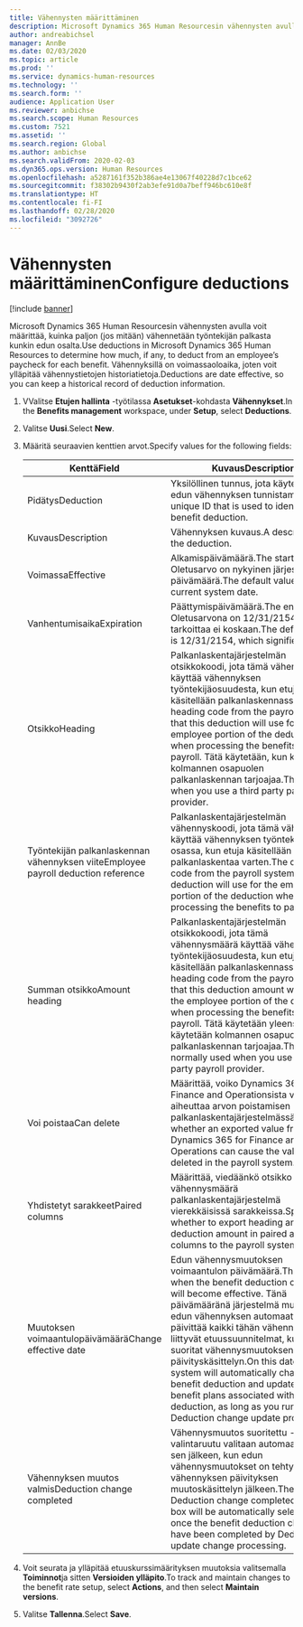 ```yaml
---
title: Vähennysten määrittäminen
description: Microsoft Dynamics 365 Human Resourcesin vähennysten avulla voit määrittää, kuinka paljon (jos mitään) vähennetään työntekijän palkasta kunkin edun osalta.
author: andreabichsel
manager: AnnBe
ms.date: 02/03/2020
ms.topic: article
ms.prod: ''
ms.service: dynamics-human-resources
ms.technology: ''
ms.search.form: ''
audience: Application User
ms.reviewer: anbichse
ms.search.scope: Human Resources
ms.custom: 7521
ms.assetid: ''
ms.search.region: Global
ms.author: anbichse
ms.search.validFrom: 2020-02-03
ms.dyn365.ops.version: Human Resources
ms.openlocfilehash: a5287161f352b386ae4e13067f40228d7c1bce62
ms.sourcegitcommit: f38302b9430f2ab3efe91d0a7beff946bc610e8f
ms.translationtype: HT
ms.contentlocale: fi-FI
ms.lasthandoff: 02/28/2020
ms.locfileid: "3092726"
---
```

# <a name="configure-deductions"></a><span data-ttu-id="f5476-103">Vähennysten määrittäminen</span><span class="sxs-lookup"><span data-stu-id="f5476-103">Configure deductions</span></span>

[!include [banner](includes/preview-feature.md)]

<span data-ttu-id="f5476-104">Microsoft Dynamics 365 Human Resourcesin vähennysten avulla voit määrittää, kuinka paljon (jos mitään) vähennetään työntekijän palkasta kunkin edun osalta.</span><span class="sxs-lookup"><span data-stu-id="f5476-104">Use deductions in Microsoft Dynamics 365 Human Resources to determine how much, if any, to deduct from an employee’s paycheck for each benefit.</span></span> <span data-ttu-id="f5476-105">Vähennyksillä on voimassaoloaika, joten voit ylläpitää vähennystietojen historiatietoja.</span><span class="sxs-lookup"><span data-stu-id="f5476-105">Deductions are date effective, so you can keep a historical record of deduction information.</span></span> 

1. <span data-ttu-id="f5476-106">VValitse **Etujen hallinta** -työtilassa **Asetukset**-kohdasta **Vähennykset**.</span><span class="sxs-lookup"><span data-stu-id="f5476-106">In the **Benefits management** workspace, under **Setup**, select **Deductions**.</span></span>

2. <span data-ttu-id="f5476-107">Valitse **Uusi**.</span><span class="sxs-lookup"><span data-stu-id="f5476-107">Select **New**.</span></span>

3. <span data-ttu-id="f5476-108">Määritä seuraavien kenttien arvot.</span><span class="sxs-lookup"><span data-stu-id="f5476-108">Specify values for the following fields:</span></span>

   | <span data-ttu-id="f5476-109">Kenttä</span><span class="sxs-lookup"><span data-stu-id="f5476-109">Field</span></span> | <span data-ttu-id="f5476-110">Kuvaus</span><span class="sxs-lookup"><span data-stu-id="f5476-110">Description</span></span> |
   | --- | --- |
   | <span data-ttu-id="f5476-111">Pidätys</span><span class="sxs-lookup"><span data-stu-id="f5476-111">Deduction</span></span> | <span data-ttu-id="f5476-112">Yksilöllinen tunnus, jota käytetään edun vähennyksen tunnistamisessa.</span><span class="sxs-lookup"><span data-stu-id="f5476-112">A unique ID that is used to identify the benefit deduction.</span></span> |
   | <span data-ttu-id="f5476-113">Kuvaus</span><span class="sxs-lookup"><span data-stu-id="f5476-113">Description</span></span> | <span data-ttu-id="f5476-114">Vähennyksen kuvaus.</span><span class="sxs-lookup"><span data-stu-id="f5476-114">A description for the deduction.</span></span> |
   | <span data-ttu-id="f5476-115">Voimassa</span><span class="sxs-lookup"><span data-stu-id="f5476-115">Effective</span></span> | <span data-ttu-id="f5476-116">Alkamispäivämäärä.</span><span class="sxs-lookup"><span data-stu-id="f5476-116">The start date.</span></span> <span data-ttu-id="f5476-117">Oletusarvo on nykyinen järjestelmän päivämäärä.</span><span class="sxs-lookup"><span data-stu-id="f5476-117">The default value is the current system date.</span></span> |
   | <span data-ttu-id="f5476-118">Vanhentumisaika</span><span class="sxs-lookup"><span data-stu-id="f5476-118">Expiration</span></span> | <span data-ttu-id="f5476-119">Päättymispäivämäärä.</span><span class="sxs-lookup"><span data-stu-id="f5476-119">The end date.</span></span> <span data-ttu-id="f5476-120">Oletusarvona on 12/31/2154, joka tarkoittaa ei koskaan.</span><span class="sxs-lookup"><span data-stu-id="f5476-120">The default value is 12/31/2154, which signifies never.</span></span> |
   | <span data-ttu-id="f5476-121">Otsikko</span><span class="sxs-lookup"><span data-stu-id="f5476-121">Heading</span></span> | <span data-ttu-id="f5476-122">Palkanlaskentajärjestelmän otsikkokoodi, jota tämä vähennys käyttää vähennyksen työntekijäosuudesta, kun etuja käsitellään palkanlaskennassa.</span><span class="sxs-lookup"><span data-stu-id="f5476-122">The heading code from the payroll system that this deduction will use for the employee portion of the deduction when processing the benefits to payroll.</span></span> <span data-ttu-id="f5476-123">Tätä käytetään, kun käytetään kolmannen osapuolen palkanlaskennan tarjoajaa.</span><span class="sxs-lookup"><span data-stu-id="f5476-123">This is used when you use a third party payroll provider.</span></span> |
   | <span data-ttu-id="f5476-124">Työntekijän palkanlaskennan vähennyksen viite</span><span class="sxs-lookup"><span data-stu-id="f5476-124">Employee payroll deduction reference</span></span> | <span data-ttu-id="f5476-125">Palkanlaskentajärjestelmän vähennyskoodi, jota tämä vähennys käyttää vähennyksen työntekijän osassa, kun etuja käsitellään palkanlaskentaa varten.</span><span class="sxs-lookup"><span data-stu-id="f5476-125">The deduction code from the payroll system that this deduction will use for the employee portion of the deduction when processing the benefits to payroll.</span></span> |
   | <span data-ttu-id="f5476-126">Summan otsikko</span><span class="sxs-lookup"><span data-stu-id="f5476-126">Amount heading</span></span> | <span data-ttu-id="f5476-127">Palkanlaskentajärjestelmän otsikkokoodi, jota tämä vähennysmäärä käyttää vähennyksen työntekijäosuudesta, kun etuja käsitellään palkanlaskennassa.</span><span class="sxs-lookup"><span data-stu-id="f5476-127">The heading code from the payroll system that this deduction amount will use for the employee portion of the deduction when processing the benefits to payroll.</span></span> <span data-ttu-id="f5476-128">Tätä käytetään yleensä, kun käytetään kolmannen osapuolen palkanlaskennan tarjoajaa.</span><span class="sxs-lookup"><span data-stu-id="f5476-128">This is normally used when you use a third party payroll provider.</span></span> |
   | <span data-ttu-id="f5476-129">Voi poistaa</span><span class="sxs-lookup"><span data-stu-id="f5476-129">Can delete</span></span> | <span data-ttu-id="f5476-130">Määrittää, voiko Dynamics 365 for Finance and Operationsista viety arvo aiheuttaa arvon poistamisen palkanlaskentajärjestelmässä.</span><span class="sxs-lookup"><span data-stu-id="f5476-130">Specifies whether an exported value from Dynamics 365 for Finance and Operations can cause the value to be deleted in the payroll system.</span></span> |
   | <span data-ttu-id="f5476-131">Yhdistetyt sarakkeet</span><span class="sxs-lookup"><span data-stu-id="f5476-131">Paired columns</span></span> | <span data-ttu-id="f5476-132">Määrittää, viedäänkö otsikko ja vähennysmäärä palkanlaskentajärjestelmä vierekkäisissä sarakkeissa.</span><span class="sxs-lookup"><span data-stu-id="f5476-132">Specifies whether to export heading and deduction amount in paired adjacent columns to the payroll system.</span></span> |
   | <span data-ttu-id="f5476-133">Muutoksen voimaantulopäivämäärä</span><span class="sxs-lookup"><span data-stu-id="f5476-133">Change effective date</span></span> | <span data-ttu-id="f5476-134">Edun vähennysmuutoksen voimaantulon päivämäärä.</span><span class="sxs-lookup"><span data-stu-id="f5476-134">The date when the benefit deduction change will become effective.</span></span> <span data-ttu-id="f5476-135">Tänä päivämääränä järjestelmä muuttaa edun vähennyksen automaattisesti ja päivittää kaikki tähän vähennykseen liittyvät etuussuunnitelmat, kunhan suoritat vähennysmuutoksen päivityskäsittelyn.</span><span class="sxs-lookup"><span data-stu-id="f5476-135">On this date the system will automatically change the benefit deduction and update all benefit plans associated with this deduction, as long as you run Deduction change update processing.</span></span> |
   | <span data-ttu-id="f5476-136">Vähennyksen muutos valmis</span><span class="sxs-lookup"><span data-stu-id="f5476-136">Deduction change completed</span></span> | <span data-ttu-id="f5476-137">Vähennysmuutos suoritettu -valintaruutu valitaan automaattisesti sen jälkeen, kun edun vähennysmuutokset on tehty vähennyksen päivityksen muutoskäsittelyn jälkeen.</span><span class="sxs-lookup"><span data-stu-id="f5476-137">The Deduction change completed check box will be automatically selected once the benefit deduction changes have been completed by Deduction update change processing.</span></span> |
   
4. <span data-ttu-id="f5476-138">Voit seurata ja ylläpitää etuuskurssimäärityksen muutoksia valitsemalla **Toiminnot**ja sitten **Versioiden ylläpito**.</span><span class="sxs-lookup"><span data-stu-id="f5476-138">To track and maintain changes to the benefit rate setup, select **Actions**, and then select **Maintain versions**.</span></span>

5. <span data-ttu-id="f5476-139">Valitse **Tallenna**.</span><span class="sxs-lookup"><span data-stu-id="f5476-139">Select **Save**.</span></span> 
